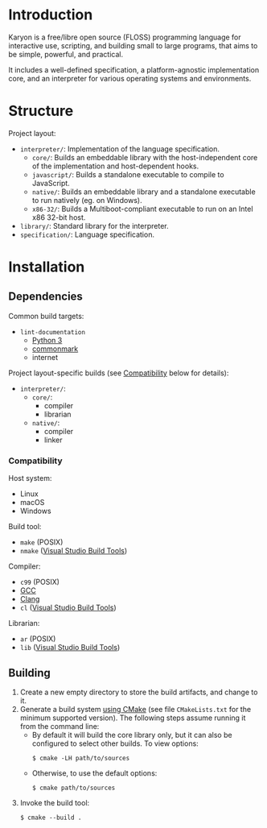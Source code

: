 # Introduction

Karyon is a free/libre open source (FLOSS) programming language for interactive use, scripting, and building small to large programs, that aims to be simple, powerful, and practical.

It includes a well-defined specification, a platform-agnostic implementation core, and an interpreter for various operating systems and environments.

# Structure

Project layout:

- `interpreter/`: Implementation of the language specification.
  - `core/`: Builds an embeddable library with the host-independent core of the implementation and host-dependent hooks.
  - `javascript/`: Builds a standalone executable to compile to JavaScript.
  - `native/`: Builds an embeddable library and a standalone executable to run natively (eg. on Windows).
  - `x86-32/`: Builds a Multiboot-compliant executable to run on an Intel x86 32-bit host.
- `library/`: Standard library for the interpreter.
- `specification/`: Language specification.

# Installation

## Dependencies

Common build targets:

- `lint-documentation`
  - [Python 3](https://www.python.org/downloads/)
  - [commonmark](https://pypi.org/project/commonmark/)
  - internet

Project layout-specific builds (see [Compatibility](#compatibility) below for details):

- `interpreter/`:
  - `core/`:
    - compiler
    - librarian
  - `native/`:
    - compiler
    - linker

### Compatibility

Host system:

- Linux
- macOS
- Windows

Build tool:

- `make` (POSIX)
- `nmake` ([Visual Studio Build Tools](https://www.visualstudio.com/thank-you-downloading-visual-studio/?sku=BuildTools))

Compiler:

- `c99` (POSIX)
- [GCC](https://gcc.gnu.org)
- [Clang](https://clang.llvm.org)
- `cl` ([Visual Studio Build Tools](https://www.visualstudio.com/thank-you-downloading-visual-studio/?sku=BuildTools))

Librarian:

- `ar` (POSIX)
- `lib` ([Visual Studio Build Tools](https://www.visualstudio.com/thank-you-downloading-visual-studio/?sku=BuildTools))

## Building

1. Create a new empty directory to store the build artifacts, and change to it.
2. Generate a build system [using CMake](https://cmake.org/runningcmake/) (see file `CMakeLists.txt` for the minimum supported version). The following steps assume running it from the command line:
   - By default it will build the core library only, but it can also be configured to select other builds. To view options:
     ```
     $ cmake -LH path/to/sources
     ```
   - Otherwise, to use the default options:
     ```
     $ cmake path/to/sources
     ```
3. Invoke the build tool:
   ```
   $ cmake --build .
   ```
